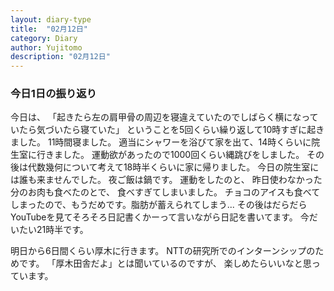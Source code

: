 ```yaml
---
layout: diary-type
title:  "02月12日"
category: Diary
author: Yujitomo
description: "02月12日"
---
```




### 今日1日の振り返り

今日は、
「起きたら左の肩甲骨の周辺を寝違えていたのでしばらく横になっていたら気づいたら寝ていた」
ということを5回くらい繰り返して10時すぎに起きました。
11時間寝ました。
適当にシャワーを浴びて家を出て、14時くらいに院生室に行きました。
運動欲があったので1000回くらい縄跳びをしました。
その後は代数幾何について考えて18時半くらいに家に帰りました。
今日の院生室には誰も来ませんでした。
夜ご飯は鍋です。
運動をしたのと、
昨日使わなかった分のお肉も食べたのとで、
食べすぎてしまいました。
チョコのアイスも食べてしまったので、もうだめです。脂肪が蓄えられてしまう...
その後はだらだらYouTubeを見てそろそろ日記書くかーって言いながら日記を書いてます。
今だいたい21時半です。

明日から6日間くらい厚木に行きます。
NTTの研究所でのインターンシップのためです。
「厚木田舎だよ」とは聞いているのですが、
楽しめたらいいなと思っています。
